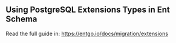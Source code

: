 ## Using PostgreSQL Extensions Types in Ent Schema

Read the full guide in: https://entgo.io/docs/migration/extensions